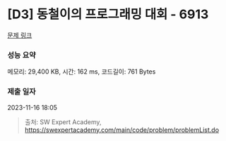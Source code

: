 # [D3] 동철이의 프로그래밍 대회 - 6913 

[문제 링크](https://swexpertacademy.com/main/code/problem/problemDetail.do?contestProbId=AWicMVWKTuMDFAUL) 

### 성능 요약

메모리: 29,400 KB, 시간: 162 ms, 코드길이: 761 Bytes

### 제출 일자

2023-11-16 18:05



> 출처: SW Expert Academy, https://swexpertacademy.com/main/code/problem/problemList.do